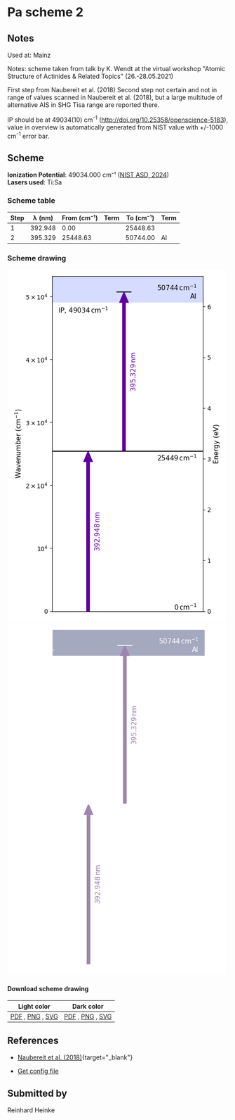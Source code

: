 # Pa scheme 2

## Notes

Used at: Mainz

Notes: scheme taken from talk by K. Wendt at the virtual workshop &quot;Atomic Structure of Actinides &amp; Related Topics&quot; (26.-28.05.2021)

First step from Naubereit et al. (2018)
Second step not certain and not in range of values scanned in Naubereit et al. (2018), but a large multitude of alternative AIS in SHG Tisa range are reported there.

IP should be at 49034(10) cm<sup>-1</sup> (http://doi.org/10.25358/openscience-5183), value in overview is automatically generated from NIST value with +/-1000 cm<sup>-1</sup> error bar.





## Scheme

**Ionization Potential**: 49034.000 cm⁻¹ ([NIST ASD, 2024](https://www.nist.gov/pml/atomic-spectra-database))  
**Lasers used**: Ti:Sa

### Scheme table

| Step | λ (nm)  | From (cm⁻¹) | Term | To (cm⁻¹) | Term |
| ---- | ------- | ----------- | ---- | --------- | ---- |
| 1    | 392.948 | 0.00        |      | 25448.63  |      |
| 2    | 395.329 | 25448.63    |      | 50744.00  | AI   |


### Scheme drawing

![pa scheme, light mode](pa-002/pa-002-light.png#only-light)
![pa scheme, dark mode](pa-002/pa-002-dark-web.png#only-dark)

#### Download scheme drawing

|                                            Light color                                            |                                           Dark color                                           |
| ------------------------------------------------------------------------------------------------- | ---------------------------------------------------------------------------------------------- |
| [PDF](pa-002/pa-002-light.pdf) , [PNG](pa-002/pa-002-light.png) , [SVG](pa-002/pa-002-light.svg)  | [PDF](pa-002/pa-002-dark.pdf) , [PNG](pa-002/pa-002-dark.png) , [SVG](pa-002/pa-002-dark.svg)  |


## References

  - [Naubereit et al. (2018)](https://doi.org/10.1103/PhysRevA.98.022505){target="_blank"}

  - [Get config file](https://github.com/RIMS-Code/rims-code.github.io/blob/main/db/pa-002.json)



## Submitted by

Reinhard Heinke

